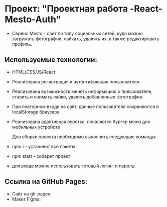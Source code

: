 # Проект: "Проектная работа -React-Mesto-Auth"

- Cервис Mesto - сайт по типу социальных сетей, куда можно загружать фотографии, лайкать, удалять их, а также редактировать профиль.

## Используемые технологии:

- HTML/CSS/JS/React

- Реализована регистрация и аутентификация пользователя
- Реализована возможность менять информацию о пользователе, ставить и снимать лайки, удалять добавленные фотографии.
- При повторном входе на сайт, данные пользователя сохраняются в localStorage браузера
- Реализована адаптивная верстка, появляется бургер меню для мобильных устройств

  Для сборки проекта необходимо выполнить следующие команды:

- npm i - установит все пакеты
- npm start - соберет проект
- для входа можно использовать готовый логин: и пароль:

## Ссылка на GitHub Pages:

- Сайт на gh-pages:
- Макет Figma:
